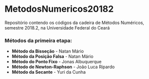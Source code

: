 # MetodosNumericos20182
Repositório contendo os códigos da cadeira de Métodos Numéricos, semestre 2018.2, na Universidade Federal do Ceará


<b><h3>Métodos da primeira etapa:</h3></b>
<ul>
<li><b>Método da Bisseção</b> - Natan Mário</li>   
<li><b>Método da Posição Falsa</b> - Natan Mário</li>   
<li><b>Método do Ponto Fixo</b> - Jonas Albuquerque</li>   
<li><b>Método de Newton-Raphson</b> - João Luca Ripardo</li>   
<li><b>Método da Secante</b> - Yuri da Cunha</li>   
</ul>
